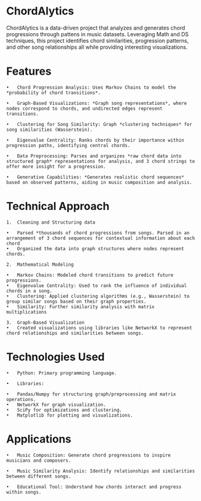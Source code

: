 # ChordAlytics

ChordAlytics is a data-driven project that analyzes and generates chord progressions through pattens in music datasets. Leveraging Math and DS techniques, this project identifies chord similarities, progression patterns, and other song relationships all while providing interesting visualizations. 

# Features

	•	Chord Progression Analysis: Uses Markov Chains to model the *probability of chord transitions*.
 
	•	Graph-Based Visualizations: *Graph song representations*, where nodes correspond to chords, and undirected edges represent transitions.
 
	•	Clustering for Song Similarity: Graph *clustering techniques* for song similarities (Wasserstein).
 
	•	Eigenvalue Centrality: Ranks chords by their importance within progression paths, identifying central chords.
 
	•	Data Preprocessing: Parses and organizes *raw chord data into structured graph* representations for analysis, and 3 chord strings to offer more insight for a progression.
 
	•	Generative Capabilities: *Generates realistic chord sequences* based on observed patterns, aiding in music composition and analysis.

 # Technical Approach
	1.	Cleaning and Structuring data
 
	•	Parsed *thousands of chord progressions from songs. Parsed in an arrangement of 3 chord sequences for contextual information about each chord
	•	Organized the data into graph structures where nodes represent chords.
 
	2.	Mathematical Modeling
 
	•	Markov Chains: Modeled chord transitions to predict future progressions.
	•	Eigenvalue Centrality: Used to rank the influence of individual chords in a song.
	•	Clustering: Applied clustering algorithms (e.g., Wasserstein) to group similar songs based on their graph properties.
 	•	Similarity: Further similarity analysis with matrix multiplications
  
	3.	Graph-Based Visualization
	•	Created visualizations using libraries like NetworkX to represent chord relationships and similarities between songs.

 # Technologies Used
	•	Python: Primary programming language.
 
	•	Libraries:
 
 	•	Pandas/Numpy for structuring graph/preprocessing and matrix operations.
	•	NetworkX for graph visualization.
	•	SciPy for optimizations and clustering.
	•	Matplotlib for plotting and visualizations.

# Applications
	•	Music Composition: Generate chord progressions to inspire musicians and composers.
 
	•	Music Similarity Analysis: Identify relationships and similarities between different songs.
 
	•	Educational Tool: Understand how chords interact and progress within songs.

 
 

